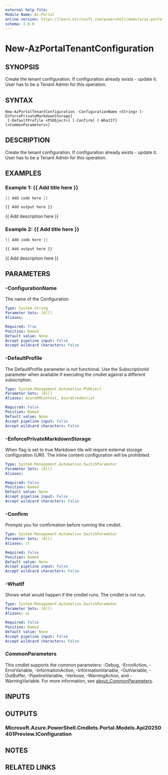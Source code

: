 ```yaml
---
external help file:
Module Name: Az.Portal
online version: https://learn.microsoft.com/powershell/module/az.portal/new-azportaltenantconfiguration
schema: 2.0.0
---
```


# New-AzPortalTenantConfiguration

## SYNOPSIS
Create the tenant configuration.
If configuration already exists - update it.
User has to be a Tenant Admin for this operation.

## SYNTAX

```
New-AzPortalTenantConfiguration -ConfigurationName <String> [-EnforcePrivateMarkdownStorage]
 [-DefaultProfile <PSObject>] [-Confirm] [-WhatIf] [<CommonParameters>]
```

## DESCRIPTION
Create the tenant configuration.
If configuration already exists - update it.
User has to be a Tenant Admin for this operation.

## EXAMPLES

### Example 1: {{ Add title here }}
```powershell
{{ Add code here }}
```

```output
{{ Add output here }}
```

{{ Add description here }}

### Example 2: {{ Add title here }}
```powershell
{{ Add code here }}
```

```output
{{ Add output here }}
```

{{ Add description here }}

## PARAMETERS

### -ConfigurationName
The name of the Configuration

```yaml
Type: System.String
Parameter Sets: (All)
Aliases:

Required: True
Position: Named
Default value: None
Accept pipeline input: False
Accept wildcard characters: False
```

### -DefaultProfile
The DefaultProfile parameter is not functional.
Use the SubscriptionId parameter when available if executing the cmdlet against a different subscription.

```yaml
Type: System.Management.Automation.PSObject
Parameter Sets: (All)
Aliases: AzureRMContext, AzureCredential

Required: False
Position: Named
Default value: None
Accept pipeline input: False
Accept wildcard characters: False
```

### -EnforcePrivateMarkdownStorage
When flag is set to true Markdown tile will require external storage configuration (URI).
The inline content configuration will be prohibited.

```yaml
Type: System.Management.Automation.SwitchParameter
Parameter Sets: (All)
Aliases:

Required: False
Position: Named
Default value: None
Accept pipeline input: False
Accept wildcard characters: False
```

### -Confirm
Prompts you for confirmation before running the cmdlet.

```yaml
Type: System.Management.Automation.SwitchParameter
Parameter Sets: (All)
Aliases: cf

Required: False
Position: Named
Default value: None
Accept pipeline input: False
Accept wildcard characters: False
```

### -WhatIf
Shows what would happen if the cmdlet runs.
The cmdlet is not run.

```yaml
Type: System.Management.Automation.SwitchParameter
Parameter Sets: (All)
Aliases: wi

Required: False
Position: Named
Default value: None
Accept pipeline input: False
Accept wildcard characters: False
```

### CommonParameters
This cmdlet supports the common parameters: -Debug, -ErrorAction, -ErrorVariable, -InformationAction, -InformationVariable, -OutVariable, -OutBuffer, -PipelineVariable, -Verbose, -WarningAction, and -WarningVariable. For more information, see [about_CommonParameters](http://go.microsoft.com/fwlink/?LinkID=113216).

## INPUTS

## OUTPUTS

### Microsoft.Azure.PowerShell.Cmdlets.Portal.Models.Api20250401Preview.IConfiguration

## NOTES

## RELATED LINKS

